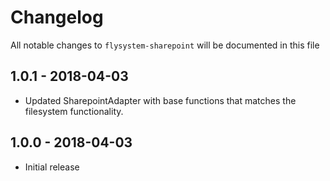 # Changelog

All notable changes to `flysystem-sharepoint` will be documented in this file

## 1.0.1 - 2018-04-03

- Updated SharepointAdapter with base functions that matches the filesystem functionality.

## 1.0.0 - 2018-04-03

- Initial release
